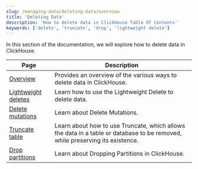 ```yaml
---
slug: /managing-data/deleting-data/overview
title: 'Deleting Data'
description: 'How to delete data in ClickHouse Table Of Contents'
keywords: ['delete', 'truncate', 'drop', 'lightweight delete']
---
```


In this section of the documentation,
we will explore how to delete data in ClickHouse.

| Page                                                        | Description                                                                                                                  |
|-------------------------------------------------------------|------------------------------------------------------------------------------------------------------------------------------|
| [Overview](/deletes/overview)                               | Provides an overview of the various ways to delete data in ClickHouse.                                                       |
| [Lightweight deletes](/guides/developer/lightweight-delete) | Learn how to use the Lightweight Delete to delete data.                                                                      |
| [Delete mutations](/managing-data/delete_mutations)         | Learn about Delete Mutations.                                                                                                |
| [Truncate table](/managing-data/truncate)                   | Learn about how to use Truncate, which allows the data in a table or database to be removed, while preserving its existence. |
| [Drop partitions](/managing-data/drop_partition)            | Learn about Dropping Partitions in ClickHouse.                                                                               |
